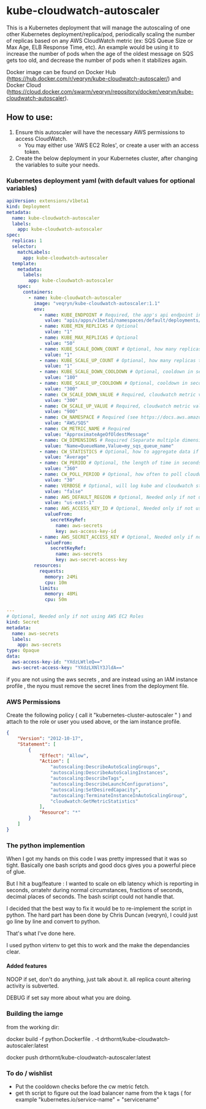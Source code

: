 # kube-cloudwatch-autoscaler
This is a Kubernetes deployment that will manage the autoscaling of one other Kubernetes deployment/replica/pod, periodically scaling the number of replicas based on any AWS CloudWatch metric (ex: SQS Queue Size or Max Age, ELB Response Time, etc).
An example would be using it to increase the number of pods when the age of the oldest message on SQS gets too old, and decrease the number of pods when it stabilizes again.

Docker image can be found on Docker Hub (https://hub.docker.com/r/veqryn/kube-cloudwatch-autoscaler/) and Docker Cloud (https://cloud.docker.com/swarm/veqryn/repository/docker/veqryn/kube-cloudwatch-autoscaler).

## How to use:
1. Ensure this autoscaler will have the necessary AWS permissions to access CloudWatch.
    * You may either use 'AWS EC2 Roles', or create a user with an access token. 
2. Create the below deployment in your Kubernetes cluster, after changing the variables to suite your needs.

### Kubernetes deployment yaml (with default values for optional variables)

```yaml
apiVersion: extensions/v1beta1
kind: Deployment
metadata:
  name: kube-cloudwatch-autoscaler
  labels:
    app: kube-cloudwatch-autoscaler
spec:
  replicas: 1
  selector:
    matchLabels:
      app: kube-cloudwatch-autoscaler
  template:
    metadata:
      labels:
        app: kube-cloudwatch-autoscaler
    spec:
      containers:
        - name: kube-cloudwatch-autoscaler
          image: "veqryn/kube-cloudwatch-autoscaler:1.1"
          env:
            - name: KUBE_ENDPOINT # Required, the app's api endpoint in kube (this example will cause us to scale a deployment named "my-app-name")
              value: "apis/apps/v1beta1/namespaces/default/deployments/my-app-name/scale"
            - name: KUBE_MIN_REPLICAS # Optional
              value: "1"
            - name: KUBE_MAX_REPLICAS # Optional
              value: "50"
            - name: KUBE_SCALE_DOWN_COUNT # Optional, how many replicas to reduce by when scaling down
              value: "1"
            - name: KUBE_SCALE_UP_COUNT # Optional, how many replicas to increase by when scaling up
              value: "1"
            - name: KUBE_SCALE_DOWN_COOLDOWN # Optional, cooldown in seconds after scaling down
              value: "180"
            - name: KUBE_SCALE_UP_COOLDOWN # Optional, cooldown in seconds after scaling up
              value: "300"
            - name: CW_SCALE_DOWN_VALUE # Required, cloudwatch metric value that will trigger scaling down
              value: "300"
            - name: CW_SCALE_UP_VALUE # Required, cloudwatch metric value that will trigger scaling up
              value: "900"
            - name: CW_NAMESPACE # Required (see https://docs.aws.amazon.com/AmazonCloudWatch/latest/monitoring/cloudwatch_concepts.html)
              value: "AWS/SQS"
            - name: CW_METRIC_NAME # Required
              value: "ApproximateAgeOfOldestMessage"
            - name: CW_DIMENSIONS # Required (Separate multiple dimensions with spaces, such as: "Name=TargetGroup,Value=targetgroup/my-tg/abc Name=LoadBalancer,Value=app/my-elb/xyz")
              value: "Name=QueueName,Value=my_sqs_queue_name"
            - name: CW_STATISTICS # Optional, how to aggregate data if there are multiple within a period (Average, Sum, Minimum, Maximum, SampleCount, or pNN.NN)
              value: "Average"
            - name: CW_PERIOD # Optional, the length of time in seconds to search for and aggregate datapoints (should be longer than how often cloudwatch is populated with new datapoints)
              value: "360"
            - name: CW_POLL_PERIOD # Optional, how often to poll cloudwatch for new data, and possibly scale up or down
              value: "30"
            - name: VERBOSE # Optional, will log kube and cloudwatch statistics
              value: "false"
            - name: AWS_DEFAULT_REGION # Optional, Needed only if not using AWS EC2 Roles
              value: "us-east-1"
            - name: AWS_ACCESS_KEY_ID # Optional, Needed only if not using AWS EC2 Roles
              valueFrom:
                secretKeyRef:
                  name: aws-secrets
                  key: aws-access-key-id
            - name: AWS_SECRET_ACCESS_KEY # Optional, Needed only if not using AWS EC2 Roles
              valueFrom:
                secretKeyRef:
                  name: aws-secrets
                  key: aws-secret-access-key
          resources:
            requests:
              memory: 24Mi
              cpu: 10m
            limits:
              memory: 48Mi
              cpu: 50m

---
# Optional, Needed only if not using AWS EC2 Roles
kind: Secret
metadata:
  name: aws-secrets
  labels:
    app: aws-secrets
type: Opaque
data:
  aws-access-key-id: "YXdzLWtleQ=="
  aws-secret-access-key: "YXdzLXNlY3JldA=="
```

if you are not using the aws secrets , and are instead using an IAM instance profile , the nyou must remove the secret lines from the deployment file.

### AWS Permissions

Create the following policy ( call it "kubernetes-cluster-autoscaler " ) and attach to the role or user you used above, or the iam instance profile.
```json
{
    "Version": "2012-10-17",
    "Statement": [
        {
            "Effect": "Allow",
            "Action": [
                "autoscaling:DescribeAutoScalingGroups",
                "autoscaling:DescribeAutoScalingInstances",
                "autoscaling:DescribeTags",
                "autoscaling:DescribeLaunchConfigurations",
                "autoscaling:SetDesiredCapacity",
                "autoscaling:TerminateInstanceInAutoScalingGroup",
                "cloudwatch:GetMetricStatistics"
            ],
            "Resource": "*"
        }
    ]
}
```

### The python implemention

When I got my hands on this code I was pretty impressed that it was so tight. Basically one bash scripts and good docs gives you a powerful piece of glue.

But I hit a bug/feature : I wanted to scale on elb latency which is reporting in seconds, orratehr during normal circumstances, fractions of seconds, decimal places of seconds. The bash sciript could not handle that.

I decided that the best way to fix it would be to re-implement the script in python. The hard part has been done by Chris Duncan (veqryn), I could just go line by line and convert to python.

That's what I've done here.

I used python virtenv to get this to work and the make the dependancies clear.

#### Added features

NOOP if set, don't do anything, just talk about it. all replica count altering activity is subverted.

DEBUG if set say more about what you are doing.

### Building the iamge

from the working dir:

 docker build -f python.Dockerfile . -t drthornt/kube-cloudwatch-autoscaler:latest

 docker push drthornt/kube-cloudwatch-autoscaler:latest

### To do / wishlist

* Put the cooldown checks before the cw metric fetch.
* get th script to figure out the load balancer name from the k tags ( for example "kubernetes.io/service-name" = "servicename"


